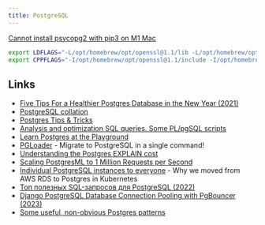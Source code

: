 ```yaml
---
title: PostgreSQL
---
```


[Cannot install psycopg2 with pip3 on M1 Mac](https://stackoverflow.com/questions/66888087/cannot-install-psycopg2-with-pip3-on-m1-mac/67166417#67166417)

```bash
export LDFLAGS="-L/opt/homebrew/opt/openssl@1.1/lib -L/opt/homebrew/opt/libpq/lib"
export CPPFLAGS="-I/opt/homebrew/opt/openssl@1.1/include -I/opt/homebrew/opt/libpq/include"
```



## Links

- [Five Tips For a Healthier Postgres Database in the New Year (2021)](https://blog.crunchydata.com/blog/five-tips-for-a-healthier-postgres-database-in-the-new-year)
- [PostgreSQL collation](https://solovyov.net/blog/2022/postgresql-collation/)
- [Postgres Tips & Tricks](https://www.crunchydata.com/postgres-tips)
- [Analysis and optimization SQL queries. Some PL/pgSQL scripts](https://github.com/andyatkinson/pg_scripts)
- [Learn Postgres at the Playground](https://www.crunchydata.com/blog/learn-postgres-at-the-playground)
- [PGLoader](https://github.com/dimitri/pgloader) - Migrate to PostgreSQL in a single command!
- [Understanding the Postgres EXPLAIN cost](https://scalegrid.io/blog/postgres-explain-cost/)
- [Scaling PostgresML to 1 Million Requests per Second](https://postgresml.org/blog/scaling-postgresml-to-one-million-requests-per-second/)
- [Individual PostgreSQL instances to everyone](https://nhost.io/blog/individual-postgres-instances) - Why we moved from AWS RDS to Postgres in Kubernetes
- [Топ полезных SQL-запросов для PostgreSQL (2022)](https://habr.com/en/post/696274/)
- [Django PostgreSQL Database Connection Pooling with PgBouncer (2023)](https://saadmk11.github.io/blog/posts/django-postgresql-database-connection-pooling-with-pgbouncer/)
- [Some useful, non-obvious Postgres patterns](https://philbooth.me/blog/some-useful-non-obvious-postgres-patterns)